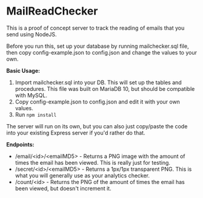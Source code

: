 # MailReadChecker
This is a proof of concept server to track the reading of emails that you send using NodeJS.


Before you run this, set up your database by running mailchecker.sql file, then copy config-example.json to config.json and change the values to your own.


**Basic Usage:**
1. Import mailchecker.sql into your DB. This will set up the tables and procedures. This file was built on MariaDB 10, but should be compatible with MySQL.
2. Copy config-example.json to config.json and edit it with your own values.
3. Run `npm install`

The server will run on its own, but you can also just copy/paste the code into your existing Express server if you'd rather do that.

**Endpoints:**
* /email/\<id>/\<emailMD5> - Returns a PNG image with the amount of times the email has been viewed. This is really just for testing.
* /secret/\<id>/\<emailMD5> - Returns a 1px/1px transparent PNG. This is what you will generally use as your analytics checker.
* /count/\<id> - Returns the PNG of the amount of times the email has been viewed, but doesn't increment it.
